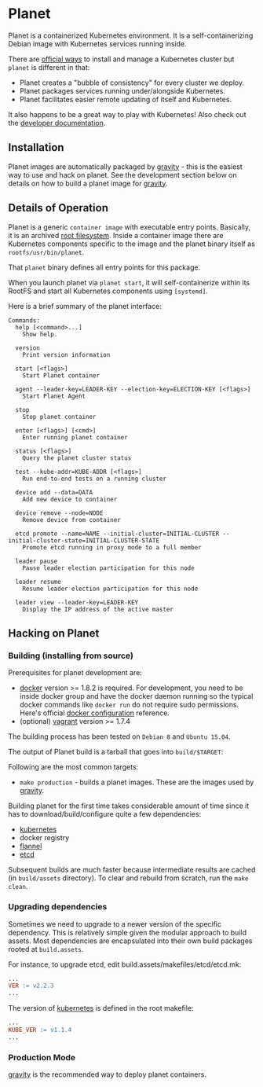 # Planet

Planet is a containerized Kubernetes environment. It is a self-containerizing Debian image with
Kubernetes services running inside. 

There are [official ways](https://kubernetes.io/docs/setup/) to install and manage a Kubernetes cluster but `planet` is different in that:

* Planet creates a "bubble of consistency" for every cluster we deploy.
* Planet packages services running under/alongside Kubernetes.
* Planet facilitates easier remote updating of itself and Kubernetes.

It also happens to be a great way to play with Kubernetes!
Also check out the [developer documentation](docs/README.md).

## Installation

Planet images are automatically packaged by [gravity] - this is the easiest way to use and hack on planet.
See the development section below on details on how to build a planet image for [gravity].

## Details of Operation

Planet is a generic `container image` with executable entry points. Basically, it is an archived [root filesystem].
Inside a container image there are Kubernetes components specific to the image and the planet binary itself as `rootfs/usr/bin/planet`.

That `planet` binary defines all entry points for this package.

When you launch planet via `planet start`, it will self-containerize within its RootFS and start all Kubernetes
components using `[systemd]`.

Here is a brief summary of the planet interface:
```
Commands:
  help [<command>...]
    Show help.

  version
    Print version information

  start [<flags>]
    Start Planet container

  agent --leader-key=LEADER-KEY --election-key=ELECTION-KEY [<flags>]
    Start Planet Agent

  stop
    Stop planet container

  enter [<flags>] [<cmd>]
    Enter running planet container

  status [<flags>]
    Query the planet cluster status

  test --kube-addr=KUBE-ADDR [<flags>]
    Run end-to-end tests on a running cluster

  device add --data=DATA
    Add new device to container

  device remove --node=NODE
    Remove device from container

  etcd promote --name=NAME --initial-cluster=INITIAL-CLUSTER --initial-cluster-state=INITIAL-CLUSTER-STATE
    Promote etcd running in proxy mode to a full member

  leader pause
    Pause leader election participation for this node

  leader resume
    Resume leader election participation for this node

  leader view --leader-key=LEADER-KEY
    Display the IP address of the active master
```

## Hacking on Planet

### Building (installing from source)

Prerequisites for planet development are:
 - [docker] version >= 1.8.2 is required. For development, you need to be
   inside docker group and have the docker daemon running so the typical docker commands like `docker run`
   do not require sudo permissions. Here's official [docker configuration] reference.
 - (optional) [vagrant] version >= 1.7.4

The building process has been tested on `Debian 8` and `Ubuntu 15.04`.

The output of Planet build is a tarball that goes into `build/$TARGET`:

Following are the most common targets:

 - `make production` - builds a planet images. These are the images used by [gravity].

Building planet for the first time takes considerable amount of time since it has to download/build/configure
quite a few dependencies:
 - [kubernetes]
 - docker registry
 - [flannel]
 - [etcd]

Subsequent builds are much faster because intermediate results are cached (in `build/assets` directory).
To clear and rebuild from scratch, run the `make clean`.

### Upgrading dependencies

Sometimes we need to upgrade to a newer version of the specific dependency. This is relatively simple given
the modular approach to build assets. Most dependencies are encapsulated into their own build packages rooted
at `build.assets`.

For instance, to upgrade etcd, edit build.assets/makefiles/etcd/etcd.mk:

```Makefile
...
VER := v2.2.3
...
```

The version of [kubernetes] is defined in the root makefile:

```Makefile
...
KUBE_VER := v1.1.4
...
```

### Production Mode

[gravity] is the recommended way to deploy planet containers.

[//]: # (Footnots and references)

[official ways]: <http://kubernetes.io/v1.1/docs/getting-started-guides/README.html>
[root filesystem]: <http://www.tldp.org/LDP/sag/html/root-fs.html>
[Kubernetes]: <https://github.com/kubernetes/kubernetes>
[systemd]: <http://www.freedesktop.org/wiki/Software/systemd/>
[docker]: <https://docs.docker.com/linux/step_one/>
[docker configuration]: <https://docs.docker.com/engine/articles/configuring/>
[vagrant]: <https://www.vagrantup.com/downloads.html>
[gravity]: <https://github.com/gravitational/gravity>
[flannel]: <https://github.com/coreos/flannel>
[etcd]: <https://github.com/coreos/etcd>
[virsh provisioner]: <https://github.com/gravitational/gravity/tree/master/assets/virsh-centos>

